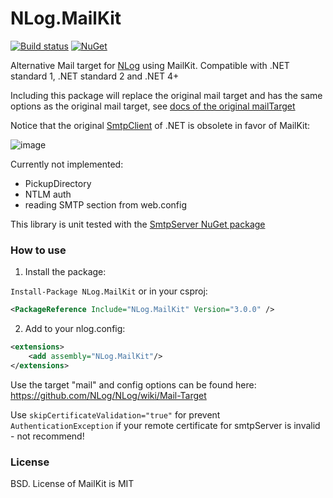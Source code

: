 # NLog.MailKit

[![Build status](https://ci.appveyor.com/api/projects/status/nuh3pkael8ltd4bq/branch/master?svg=true)](https://ci.appveyor.com/project/nlog/nlog-mailkit/branch/master)
[![NuGet](https://img.shields.io/nuget/v/NLog.MailKit.svg)](https://www.nuget.org/packages/NLog.MailKit)

Alternative Mail target for [NLog](https://github.com/nlog/nlog) using MailKit. Compatible with .NET standard 1, .NET standard 2 and .NET 4+

Including this package will replace the original mail target and has the
same options as the original mail target, see [docs of the original mailTarget](https://github.com/NLog/NLog/wiki/Mail-Target)

Notice that the original [SmtpClient](https://docs.microsoft.com/en-us/dotnet/api/system.net.mail.smtpclient) of .NET is obsolete in favor of MailKit:

![image](https://user-images.githubusercontent.com/5808377/44685633-351b0600-aa4c-11e8-9eec-48dd9fadb963.png)



Currently not implemented:

- PickupDirectory
- NTLM auth
- reading SMTP section from web.config

This library is unit tested with the [SmtpServer NuGet package](https://www.nuget.org/packages/SmtpServer/)


### How to use

1) Install the package: 

`Install-Package NLog.MailKit` or in your csproj:

```xml
<PackageReference Include="NLog.MailKit" Version="3.0.0" />
```

2) Add to your nlog.config:

```xml
<extensions>
    <add assembly="NLog.MailKit"/>
</extensions>
```

Use the target "mail"
and config options can be found here: https://github.com/NLog/NLog/wiki/Mail-Target

Use `skipCertificateValidation="true"` for prevent `AuthenticationException` if your remote certificate for smtpServer is invalid - not recommend! 





### License
BSD. License of MailKit is MIT

